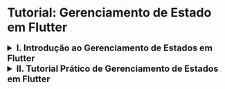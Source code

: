 # Tutorial: Gerenciamento de Estado em Flutter

<details>
<summary style="font-size: 20px; font-weight: bold;"> I. Introdução ao Gerenciamento de Estados em Flutter </summary>

O gerenciamento de estado é um conceito crucial em aplicativos Flutter, pois controla como as mudanças de estado (como interações do usuário) afetam a interface do usuário. Este tutorial fornecerá uma visão geral do gerenciamento de estado em Flutter, destacando a importância, os conceitos e algumas abordagens comuns.

## 1. O que é Gerenciamento de Estado?

Gerenciamento de estado refere-se ao **controle do estado** de um ou mais elementos da interface de usuário (UI), como campos de texto, botões, listas, etc. Em termos simples, o estado de um aplicativo é tudo o que pode mudar durante sua execução: valores de variáveis, entradas do usuário, seleções, etc.

O estado em Flutter pode ser algo tão simples quanto um campo de texto sendo preenchido, ou algo mais complexo, como dados de um carrinho de compras sendo atualizados à medida que o usuário adiciona produtos.

---

## 2. Por que o Gerenciamento de Estado é Importante?

O gerenciamento de estado desempenha um papel fundamental em:

- **Manutenção do código**: Um código bem estruturado com um gerenciamento de estado eficiente é mais fácil de ler e manter.
- **Padronização**: Ajuda a seguir boas práticas e convenções.
- **Testes**: Facilita a criação de testes, permitindo simulações de mudanças de estado e seus efeitos na UI.
- **Performance**: Controlar quando e como a UI é redesenhada com base em mudanças no estado evita renderizações desnecessárias, otimizando o desempenho.

---

## 3. Flutter e a Abordagem Declarativa

O Flutter usa um estilo **declarativo** para construir interfaces de usuário (UI). Isso significa que o Flutter redesenha a interface toda vez que o estado do aplicativo muda, para garantir que a UI esteja sempre sincronizada com o estado mais recente.

**Como funciona:**
- Quando o **estado** de um widget muda, o Flutter **reconstrói** automaticamente a UI associada àquele estado.
- **Mudança de estado** ➡️ **Atualização da UI**

---

## 4. Exemplo de Gerenciamento de Estado: MyLoginScreen, MyCatalog e MyCart

Considere um aplicativo simples com as seguintes telas:
- `MyLoginScreen`: Tela de login.
- `MyCatalog`: Tela de catálogo de produtos.
- `MyCart`: Tela do carrinho de compras.

Aqui está como o estado influencia as telas:

- O **estado de CART** se refere aos itens do carrinho, esse valor vai send alterado de acordo com os itens adicionados.
- O **estado de `MyCatalog`** depende do estado de login do usuário (ou seja, o usuário deve estar logado para acessar o catálogo).
- O **estado de `MyCart`** depende dos itens disponíveis no catálogo, ou seja, os produtos adicionados no carrinho são retirados do catálogo.


<div align="center">
  <img src="assets/imagem2.gif" alt="Teste" width="800px"  />
  <p><em>Fonte: https://docs.flutter.dev/data-and-backend/state-mgmt/intro </em></p>
</div>

---

## 5. Exemplo de Gerenciamento de Estado utilizando o `SetState`

A forma mais simples de gerenciar o estado em Flutter é utilizando o método `setState`, que faz parte da classe `StatefulWidget`. Esse método é responsável por notificar o Flutter que o estado interno de um widget foi alterado, o que resulta em um redesenho da interface.

### Como o `setState` Funciona?

Sempre que o método `setState` é chamado, o Flutter sabe que o estado de um widget mudou e, portanto, precisa reconstruir a parte relevante da interface. Isso é útil para pequenos casos onde o estado é local a um widget e não precisa ser compartilhado com outros componentes.

### `setState` é a Única Forma de Gerenciar Estado?

Não, o uso do setState é uma forma simples de gerenciar o estado, mas tem suas limitações. Ele funciona bem para casos em que o estado afeta apenas um widget ou uma pequena parte da interface. No entanto, em aplicações maiores e mais complexas, o uso de setState pode levar a problemas como:

- Código duplicado: Manter o estado em múltiplos widgets pode resultar em código duplicado, aumentando a dificuldade de manutenção.
- Dificuldade de compartilhamento de estado: Quando o estado precisa ser compartilhado entre várias partes da aplicação, o setState pode não ser eficiente.
- Impacto na performance: Redesenhar grandes partes da interface repetidamente pode causar degradação de desempenho, especialmente quando a lógica de estado se torna mais complexa.

### Alternativas ao `setState`
Para projetos maiores ou que demandam uma arquitetura mais robusta, existem outras soluções de gerenciamento de estado que são mais escaláveis e organizadas:

- **Provider** : Permite compartilhar o estado entre vários widgets de maneira eficiente.
- **Riverpod**: Uma versão aprimorada e mais segura do Provider.
- **Bloc/Cubit**: Uma abordagem baseada em eventos e streams, útil para separar a lógica de negócios da UI.
- **GetX**: Uma abordagem simples e leve para gerenciamento de estado, com recursos integrados de navegação e dependências.

</details>



<details>
<summary style="font-size: 20px; font-weight: bold;"> II. Tutorial Prático de Gerenciamento de Estados em Flutter</summary>

## Sumário
1. [Introdução](#1-introdução)
2. [Pré-requisitos](#2-pré-requisitos)
3. [Passo 1: Criando o Projeto Flutter](#3-passo-1-criando-o-projeto-flutter)
4. [Passo 2: Entendendo o Gerenciamento de Estado com `setState`](#4-passo-2-entendendo-o-gerenciamento-de-estado-com-setstate)
5. [Passo 3: Implementando o `Provider` para Gerenciamento Global de Estado](#5-passo-3-implementando-o-provider-para-gerenciamento-global-de-estado)
6. [Conclusão](#6-conclusão)


## 1. Introdução

Neste tutorial, vamos desenvolver uma aplicação Flutter para ensinar o conceito de gerenciamento de estado em Flutter. Vamos começar com o método mais básico, que é o `setState`, e, em seguida, evoluir para uma abordagem mais avançada usando o pacote `Provider`.

O gerenciamento de estado é essencial em Flutter para lidar com a mudança de dados em uma interface. Conforme o aplicativo cresce, utilizar uma abordagem organizada para o estado se torna crucial para a manutenção e performance.

---

## 2. Pré-requisitos

Antes de começar, certifique-se de que você tenha os seguintes itens instalados:

- Flutter SDK ([Instalação do Flutter](https://flutter.dev/docs/get-started/install))
- Editor de código (Recomendado: VS Code ou Android Studio)
- Conhecimentos básicos de Flutter e Dart

---

## 3. Passo 1: Criando o Projeto Flutter

Vamos começar criando um novo projeto Flutter.
Nessa caso, utilizaremos o `Android Studio`.

### 3.1 Criando o Projeto

- Abra o Android Studio e vá em `> New Flutter Project`.  
- Em generator, selecione `Flutter` e clique em Next.
<div align="center">
  <img src="assets/new_flutter_project.png" alt="Teste" width="800px"  />
</div>

- Na próxima tela, você terá a opção de configurar o nome do projeto, o diretório onde ele será salvo, além de configurar a descrição do projeto, linguagens de programação e plataformas suportadas. Configure de acordo com suas preferências.
- Para fins de padronização neste tutorial, vamos usar as configurações descritas na imagem abaixo.
- Após definir todas as configurações, clique em `Create` para finalizar a criação do projeto.

<div align="center">
  <img src="assets/name_project.png" alt="Teste" width="800px"  />
</div>

- #### Agora que o projeto foi criado, você verá a estrutura de pastas no Android Studio com o código básico do Flutter já gerado.

---

## 4. Passo 2: Entendendo o Gerenciamento de Estado com `setState`

Agora que o projeto foi criado, vamos implementar o gerenciamento de estado usando o método `setState`. 

O método `setState` é utilizado para atualizar a interface do usuário sempre que o estado de um componente mudar.

### 4.1 Criando a Interface Simples

Abra o arquivo `lib/main.dart`:

``` dart
import 'package:flutter/material.dart';

void main() {
  runApp(const MyApp());
}

class MyApp extends StatelessWidget {
  const MyApp({super.key});
  @override
  Widget build(BuildContext context) {
    return MaterialApp(
      title: 'Flutter Demo',
      theme: ThemeData(
        colorScheme: ColorScheme.fromSeed(seedColor: Colors.deepPurple),
        useMaterial3: true,
      ),
      home: const MyHomePage(title: 'Flutter Demo Home Page'),
    );
  }
}

class MyHomePage extends StatefulWidget {
  const MyHomePage({super.key, required this.title});
  final String title;

  @override
  State<MyHomePage> createState() => _MyHomePageState();
}

class _MyHomePageState extends State<MyHomePage> {
  int _counter = 0;

  void _incrementCounter() {
    setState(() {
      _counter++;
    });
  }

  @override
  Widget build(BuildContext context) {
    return Scaffold(
      appBar: AppBar(
        backgroundColor: Theme.of(context).colorScheme.inversePrimary,
        title: Text(widget.title),
      ),
      body: Center(
        child: Column(
          mainAxisAlignment: MainAxisAlignment.center,
          children: <Widget>[
            const Text(
              'You have pushed the button this many times:',
            ),
            Text(
              '$_counter',
              style: Theme.of(context).textTheme.headlineMedium,
            ),
          ],
        ),
      ),
      floatingActionButton: FloatingActionButton(
        onPressed: _incrementCounter,
        tooltip: 'Increment',
        child: const Icon(Icons.add),
      ),
    );
  }
}


```

<div align="center">
  <img src="assets/exemplo_setState.gif" alt="Teste" width="800px"  />
</div>

O código acima é o código padrão gerado pelo Flutter ao criar um novo projeto, mas também serve como um excelente exemplo para explicar o uso do `setState no gerenciamento de estado` local.

### Como o setState é usado neste exemplo:
**Variável de Estado (_counter):**
A variável _counter dentro da classe _MyHomePageState é usada para armazenar o número de vezes que o botão foi pressionado. Ela representa o estado da aplicação.

**Função _incrementCounter():**
A função _incrementCounter usa o método setState para atualizar o valor da variável _counter. O método setState notifica o Flutter de que o estado mudou, resultando na reconstrução da UI com o novo valor de _counter.

**Atualização da Interface:**
Após a chamada de setState, o Flutter reconstrói os widgets que dependem da variável _counter. Nesse caso, a interface exibe o novo valor do contador no widget Text:




</details>